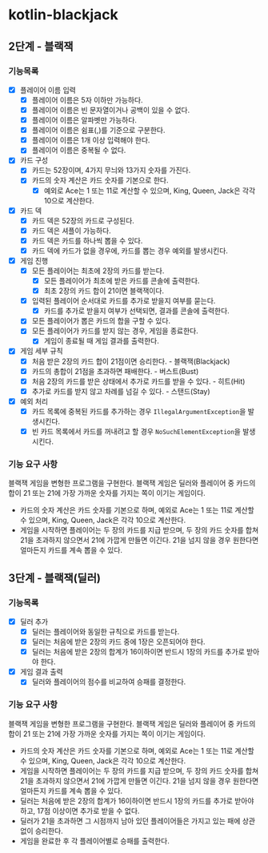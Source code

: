 # kotlin-blackjack

## 2단계 - 블랙잭

### 기능목록

- [x] 플레이어 이름 입력
  - [x] 플레이어 이름은 5자 이하만 가능하다.
  - [x] 플레이어 이름은 빈 문자열이거나 공백이 있을 수 없다.
  - [x] 플레이어 이름은 알파벳만 가능하다.
  - [x] 플레이어 이름은 쉼표(,)를 기준으로 구분한다.
  - [x] 플레이어 이름은 1개 이상 입력해야 한다.
  - [x] 플레이어 이름은 중복될 수 없다.
- [x] 카드 구성
  - [x] 카드는 52장이며, 4가지 무늬와 13가지 숫자를 가진다.
  - [x] 카드의 숫자 계산은 카드 숫자를 기본으로 한다.
    - [x] 예외로 Ace는 1 또는 11로 계산할 수 있으며, King, Queen, Jack은 각각 10으로 계산한다.
- [x] 카드 덱
  - [x] 카드 덱은 52장의 카드로 구성된다.
  - [x] 카드 덱은 셔플이 가능하다.
  - [x] 카드 덱은 카드를 하나씩 뽑을 수 있다.
  - [x] 카드 덱에 카드가 없을 경우에, 카드를 뽑는 경우 예외를 발생시킨다.
- [x] 게임 진행
  - [x] 모든 플레이어는 최초에 2장의 카드를 받는다.
    - [x] 모든 플레이어가 최초에 받은 카드를 콘솔에 출력한다.
    - [x] 최초 2장의 카드 합이 21이면 블랙잭이다.
  - [x] 입력된 플레이어 순서대로 카드를 추가로 받을지 여부를 묻는다.
    - [x] 카드를 추가로 받을지 여부가 선택되면, 결과를 콘솔에 출력한다. 
  - [x] 모든 플레이어가 뽑은 카드의 합을 구할 수 있다.
  - [x] 모든 플레이어가 카드를 받지 않는 경우, 게임을 종료한다.
    - [x] 게임이 종료될 때 게임 결과를 출력한다.
- [x] 게임 세부 규칙
  - [x] 처음 받은 2장의 카드 합이 21점이면 승리한다. - 블랙잭(Blackjack)
  - [x] 카드의 총합이 21점을 초과하면 패배한다. - 버스트(Bust)
  - [x] 처음 2장의 카드를 받은 상태에서 추가로 카드를 받을 수 있다. - 히트(Hit)
  - [x] 추가로 카드를 받지 않고 차례를 넘길 수 있다. - 스탠드(Stay)
- [x] 예외 처리
  - [x] 카드 목록에 중복된 카드를 추가하는 경우 `IllegalArgumentException`을 발생시킨다.
  - [x] 빈 카드 목록에서 카드를 꺼내려고 할 경우 `NoSuchElementException`을 발생시킨다.

### 기능 요구 사항

블랙잭 게임을 변형한 프로그램을 구현한다. 블랙잭 게임은 딜러와 플레이어 중 카드의 합이 21 또는 21에 가장 가까운 숫자를 가지는 쪽이 이기는 게임이다.
 - 카드의 숫자 계산은 카드 숫자를 기본으로 하며, 예외로 Ace는 1 또는 11로 계산할 수 있으며, King, Queen, Jack은 각각 10으로 계산한다.
 - 게임을 시작하면 플레이어는 두 장의 카드를 지급 받으며, 두 장의 카드 숫자를 합쳐 21을 초과하지 않으면서 21에 가깝게 만들면 이긴다. 21을 넘지 않을 경우 원한다면 얼마든지 카드를 계속 뽑을 수 있다.

## 3단계 - 블랙잭(딜러)

### 기능목록

- [x] 딜러 추가
  - [x] 딜러는 플레이어와 동일한 규칙으로 카드를 받는다.
  - [x] 딜러는 처음에 받은 2장의 카드 중에 1장은 오픈되어야 한다.
  - [x] 딜러는 처음에 받은 2장의 합계가 16이하이면 반드시 1장의 카드를 추가로 받아야 한다.
- [x] 게임 결과 출력
  - [x] 딜러와 플레이어의 점수를 비교하여 승패를 결정한다.

### 기능 요구 사항

블랙잭 게임을 변형한 프로그램을 구현한다. 블랙잭 게임은 딜러와 플레이어 중 카드의 합이 21 또는 21에 가장 가까운 숫자를 가지는 쪽이 이기는 게임이다.
 - 카드의 숫자 계산은 카드 숫자를 기본으로 하며, 예외로 Ace는 1 또는 11로 계산할 수 있으며, King, Queen, Jack은 각각 10으로 계산한다.
 - 게임을 시작하면 플레이어는 두 장의 카드를 지급 받으며, 두 장의 카드 숫자를 합쳐 21을 초과하지 않으면서 21에 가깝게 만들면 이긴다. 21을 넘지 않을 경우 원한다면 얼마든지 카드를 계속 뽑을 수 있다.
 - 딜러는 처음에 받은 2장의 합계가 16이하이면 반드시 1장의 카드를 추가로 받아야 하고, 17점 이상이면 추가로 받을 수 없다.
 - 딜러가 21을 초과하면 그 시점까지 남아 있던 플레이어들은 가지고 있는 패에 상관 없이 승리한다.
 - 게임을 완료한 후 각 플레이어별로 승패를 출력한다.
